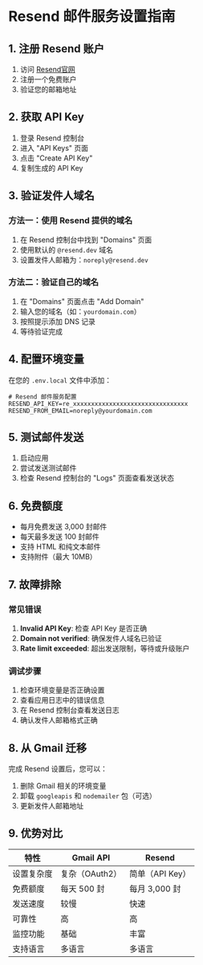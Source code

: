 # Resend 邮件服务设置指南

## 1. 注册 Resend 账户

1. 访问 [Resend官网](https://resend.com)
2. 注册一个免费账户
3. 验证您的邮箱地址

## 2. 获取 API Key

1. 登录 Resend 控制台
2. 进入 "API Keys" 页面
3. 点击 "Create API Key"
4. 复制生成的 API Key

## 3. 验证发件人域名

### 方法一：使用 Resend 提供的域名
1. 在 Resend 控制台中找到 "Domains" 页面
2. 使用默认的 `@resend.dev` 域名
3. 设置发件人邮箱为：`noreply@resend.dev`

### 方法二：验证自己的域名
1. 在 "Domains" 页面点击 "Add Domain"
2. 输入您的域名（如：`yourdomain.com`）
3. 按照提示添加 DNS 记录
4. 等待验证完成

## 4. 配置环境变量

在您的 `.env.local` 文件中添加：

```env
# Resend 邮件服务配置
RESEND_API_KEY=re_xxxxxxxxxxxxxxxxxxxxxxxxxxxxxxxx
RESEND_FROM_EMAIL=noreply@yourdomain.com
```

## 5. 测试邮件发送

1. 启动应用
2. 尝试发送测试邮件
3. 检查 Resend 控制台的 "Logs" 页面查看发送状态

## 6. 免费额度

- 每月免费发送 3,000 封邮件
- 每天最多发送 100 封邮件
- 支持 HTML 和纯文本邮件
- 支持附件（最大 10MB）

## 7. 故障排除

### 常见错误

1. **Invalid API Key**: 检查 API Key 是否正确
2. **Domain not verified**: 确保发件人域名已验证
3. **Rate limit exceeded**: 超出发送限制，等待或升级账户

### 调试步骤

1. 检查环境变量是否正确设置
2. 查看应用日志中的错误信息
3. 在 Resend 控制台查看发送日志
4. 确认发件人邮箱格式正确

## 8. 从 Gmail 迁移

完成 Resend 设置后，您可以：

1. 删除 Gmail 相关的环境变量
2. 卸载 `googleapis` 和 `nodemailer` 包（可选）
3. 更新发件人邮箱地址

## 9. 优势对比

| 特性 | Gmail API | Resend |
|------|-----------|--------|
| 设置复杂度 | 复杂（OAuth2） | 简单（API Key） |
| 免费额度 | 每天 500 封 | 每月 3,000 封 |
| 发送速度 | 较慢 | 快速 |
| 可靠性 | 高 | 高 |
| 监控功能 | 基础 | 丰富 |
| 支持语言 | 多语言 | 多语言 | 